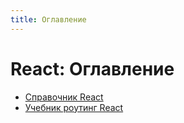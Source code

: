 ```yaml
---
title: Оглавление
---
```


# React: Оглавление

- [Справочник React](handbook/tutorial.md)
- [Учебник роутинг React](router/intro.md)
